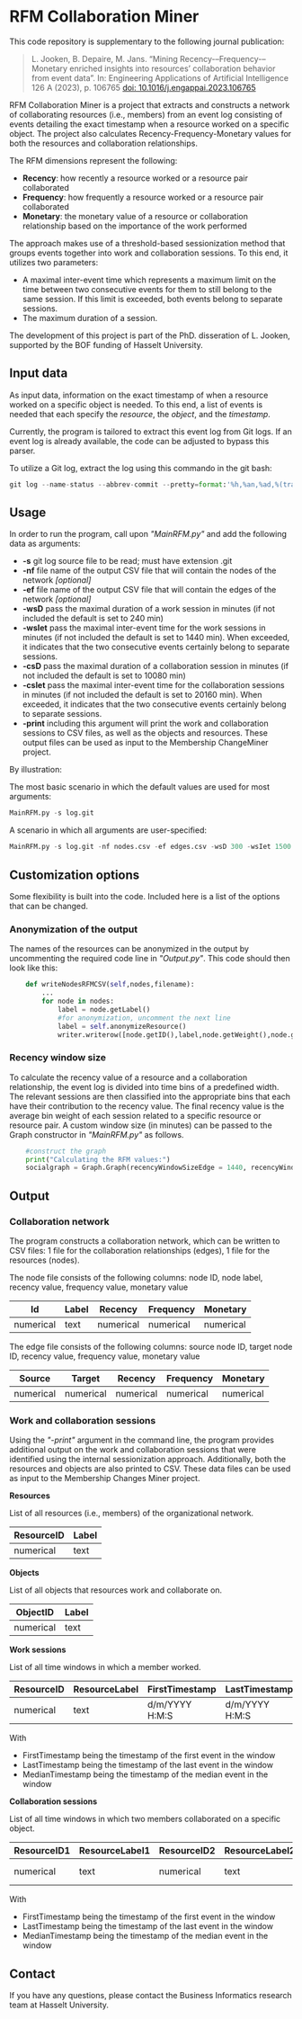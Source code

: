 # **RFM Collaboration Miner**
This code repository is supplementary to the following journal publication: 
> L. Jooken, B. Depaire, M. Jans. “Mining Recency-–Frequency-–Monetary
enriched insights into resources’ collaboration behavior from event data”. In: Engineering Applications of Artificial Intelligence 126 A (2023), p. 106765 
> [doi: 10.1016/j.engappai.2023.106765](https://doi.org/10.1016/j.engappai.2023.106765) 

RFM Collaboration Miner is a project that extracts and constructs a network of collaborating resources (i.e., members) from an event log consisting of events detailing the exact timestamp when a resource worked on a specific object. The project also calculates Recency-Frequency-Monetary values for both the resources and collaboration relationships.

The RFM dimensions represent the following: 
- **Recency**: how recently a resource worked or a resource pair collaborated 
- **Frequency**: how frequently a resource worked or a resource pair collaborated 
- **Monetary**: the monetary value of a resource or collaboration relationship based on the importance of the work performed


The approach makes use of a threshold-based sessionization method that groups events together into work and collaboration sessions. To this end, it utilizes two parameters: 

- A maximal inter-event time which represents a maximum limit on the time between two consecutive events for them to still belong to the same session. If this limit is exceeded, both events belong to separate sessions.
- The maximum duration of a session.
 

The development of this project is part of the PhD. disseration of L. Jooken, supported by the BOF funding of Hasselt University. 



## Input data


As input data, information on the exact timestamp of when a resource worked on a specific object is needed.
To this end, a list of events is needed that each specify the *resource*, the *object*, and the *timestamp*. 

Currently, the program is tailored to extract this event log from Git logs. If an event log is already available, the code can be adjusted to bypass this parser. 

To utilize a Git log, extract the log using this commando in the git bash:
```python
git log --name-status --abbrev-commit --pretty=format:'%h,%an,%ad,%(trailers:key=Co-Authored-by,separator=%x2C,valueonly=TRUE)' --date=iso-local --diff-merges=c --no-renames > log.git
`````
 


## Usage 
In order to run the program, call upon *"MainRFM.py"* and add the following data as arguments: 

- **-s** git log source file to be read; must have extension .git
- **-nf** file name of the output CSV file that will contain the nodes of the network *[optional]*
- **-ef** file name of the output CSV file that will contain the edges of the network *[optional]*
- **-wsD** pass the maximal duration of a work session in minutes (if not included the default is set to 240 min)
- **-wsIet** pass the maximal inter-event time for the work sessions in minutes (if not included the default is set to 1440 min).
When exceeded, it indicates that the two consecutive events certainly belong to separate sessions.
- **-csD** pass the maximal duration of a collaboration session in minutes (if not included the default is set to 10080 min)
- **-csIet** pass the maximal inter-event time for the collaboration sessions in minutes (if not included the default is set to 20160 min). When exceeded, it indicates that the two consecutive events certainly belong to separate sessions.
- **-print** including this argument will print the work and collaboration sessions to CSV files, as well as the objects and resources. These output files can be used as input to the Membership ChangeMiner project. 



 
By illustration: 

The most basic scenario in which the default values are used for most arguments:
```python
MainRFM.py -s log.git 
```
A scenario in which all arguments are user-specified:
```python
MainRFM.py -s log.git -nf nodes.csv -ef edges.csv -wsD 300 -wsIet 1500 -csD 10000 -csIet 20000 -print
```



## Customization options
Some flexibility is built into the code. Included here is a list of the options that can be changed. 

### Anonymization of the output
The names of the resources can be anonymized in the output by uncommenting the required code line in *"Output.py"*. This code should then look like this: 

```python
    def writeNodesRFMCSV(self,nodes,filename):
        ...
        for node in nodes:
            label = node.getLabel()
            #for anonymization, uncomment the next line
            label = self.anonymizeResource()
            writer.writerow([node.getID(),label,node.getWeight(),node.getRecencyValue(),node.getFrequencyValue(),node.getMonetaryValue()])


```


### Recency window size 
To calculate the recency value of a resource and a collaboration relationship, the event log is divided into time bins of a predefined width.
The relevant sessions are then classified into the appropriate bins that each have their contribution to the recency value. The final recency value is the average bin
weight of each session related to a specific resource or resource pair. 
A custom window size (in minutes) can be passed to the Graph constructor in *"MainRFM.py"* as follows. 

```python 
    #construct the graph
    print("Calculating the RFM values:")
    socialgraph = Graph.Graph(recencyWindowSizeEdge = 1440, recencyWindowSizeNode = 1440)

```





## Output
### Collaboration network
The program constructs a collaboration network, which can be written to CSV files: 1 file for the collaboration relationships (edges), 1 file for the resources (nodes).

The node file consists of the following columns: node ID, node label, recency value, frequency value, monetary value

| Id        | Label | Recency  | Frequency  | Monetary  |
|-----------|-------|-------------------|-----------------|----------------|
| numerical | text  | numerical | numerical | numerical|


The edge file consists of the following columns: source node ID, target node ID, recency value, frequency value, monetary value

| Source | Target | Recency  | Frequency  | Monetary  |
|----------------|-------------------|---------------|-----------------|----------------|
| numerical | numerical | numerical | numerical | numerical|

### Work and collaboration sessions 
Using the *"-print"* argument in the command line, the program provides additional output on the work and collaboration sessions that were identified using the internal sessionization approach.
Additionally, both the resources and objects are also printed to CSV. These data files can be used as input to the Membership Changes Miner project. 

**Resources** 

List of all resources (i.e., members) of the organizational network. 

| ResourceID | Label |
|-------------|---------------|
| numerical | text | 

**Objects**

List of all objects that resources work and collaborate on.

| ObjectID  | Label |
|-----------|----------------|
| numerical | text |

**Work sessions**

List of all time windows in which a member worked.

| ResourceID | ResourceLabel | FirstTimestamp | LastTimestamp | MedianTimestamp |
|-------------|---------------| --------- | ----------- | ----------- |
| numerical   | text          | d/m/YYYY H:M:S | d/m/YYYY H:M:S | d/m/YYYY H:M:S |

With
- FirstTimestamp being the timestamp of the first event in the window
- LastTimestamp being the timestamp of the last event in the window 
- MedianTimestamp being the timestamp of the median event in the window

**Collaboration sessions**

List of all time windows in which two members collaborated on a specific object. 

| ResourceID1 | ResourceLabel1 | ResourceID2 | ResourceLabel2 | Object    | ObjectName | FirstTimestamp | LastTimestamp | MedianTimestamp |
|-------------|----------------|-------------|----------------|-----------|------------| ----------- | ----------- | ----------- |
| numerical   | text           | numerical   | text           | numerical | text       | d/m/YYYY H:M:S | d/m/YYYY H:M:S | d/m/YYYY H:M:S |

With
- FirstTimestamp being the timestamp of the first event in the window
- LastTimestamp being the timestamp of the last event in the window 
- MedianTimestamp being the timestamp of the median event in the window


## **Contact**
If you have any questions, please contact the Business Informatics research team at Hasselt University.
